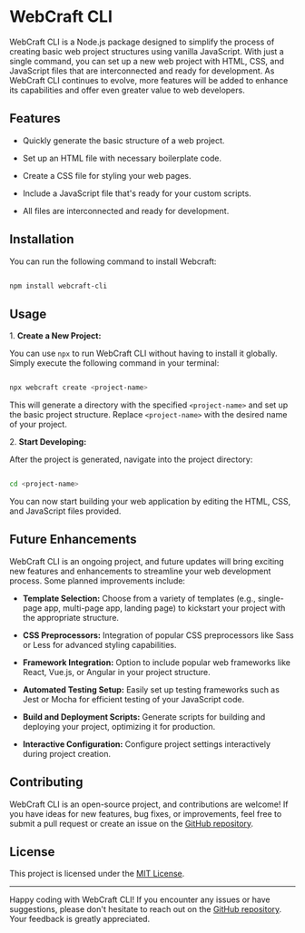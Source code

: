 # WebCraft CLI

WebCraft CLI is a Node.js package designed to simplify the process of creating basic web project structures using vanilla JavaScript. With just a single command, you can set up a new web project with HTML, CSS, and JavaScript files that are interconnected and ready for development. As WebCraft CLI continues to evolve, more features will be added to enhance its capabilities and offer even greater value to web developers.

## Features

- Quickly generate the basic structure of a web project.

- Set up an HTML file with necessary boilerplate code.

- Create a CSS file for styling your web pages.

- Include a JavaScript file that's ready for your custom scripts.

- All files are interconnected and ready for development.

## Installation

You can run the following command to install Webcraft:

```sh

npm install webcraft-cli

```

## Usage

1\. **Create a New Project:**

You can use `npx` to run WebCraft CLI without having to install it globally. Simply execute the following command in your terminal:

```sh

npx webcraft create <project-name>

```

This will generate a directory with the specified `<project-name>` and set up the basic project structure.
Replace `<project-name>` with the desired name of your project.


2\. **Start Developing:**

After the project is generated, navigate into the project directory:

```sh

cd <project-name>

```

You can now start building your web application by editing the HTML, CSS, and JavaScript files provided.

## Future Enhancements

WebCraft CLI is an ongoing project, and future updates will bring exciting new features and enhancements to streamline your web development process. Some planned improvements include:

- **Template Selection:** Choose from a variety of templates (e.g., single-page app, multi-page app, landing page) to kickstart your project with the appropriate structure.

- **CSS Preprocessors:** Integration of popular CSS preprocessors like Sass or Less for advanced styling capabilities.

- **Framework Integration:** Option to include popular web frameworks like React, Vue.js, or Angular in your project structure.

- **Automated Testing Setup:** Easily set up testing frameworks such as Jest or Mocha for efficient testing of your JavaScript code.

- **Build and Deployment Scripts:** Generate scripts for building and deploying your project, optimizing it for production.

- **Interactive Configuration:** Configure project settings interactively during project creation.

## Contributing

WebCraft CLI is an open-source project, and contributions are welcome! If you have ideas for new features, bug fixes, or improvements, feel free to submit a pull request or create an issue on the [GitHub repository](https://github.com/amirhoseinqd/webcraft-cli).

## License

This project is licensed under the [MIT License](LICENSE).

---

Happy coding with WebCraft CLI! If you encounter any issues or have suggestions, please don't hesitate to reach out on the [GitHub repository](https://github.com/amirhoseinqd/webcraft-cli). Your feedback is greatly appreciated.